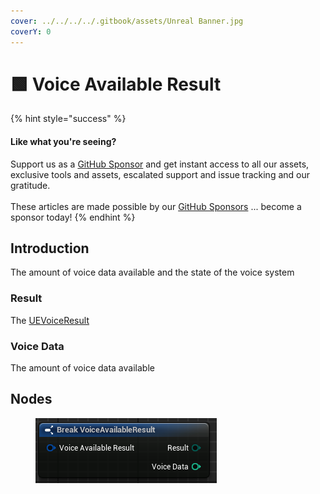 ```yaml
---
cover: ../../../../.gitbook/assets/Unreal Banner.jpg
coverY: 0
---
```


# 🟩 Voice Available Result

{% hint style="success" %}
#### Like what you're seeing?

Support us as a [GitHub Sponsor](../../../../become-a-sponsor/) and get instant access to all our assets, exclusive tools and assets, escalated support and issue tracking and our gratitude.\
\
These articles are made possible by our [GitHub Sponsors](../../../../become-a-sponsor/) ... become a sponsor today!
{% endhint %}

## Introduction

The amount of voice data available and the state of the voice system

### Result

The [UEVoiceResult](../enumerators/uevoiceresult.md)&#x20;

### Voice Data

The amount of voice data available

## Nodes

<figure><img src="../../../../.gitbook/assets/image (11) (1).png" alt=""><figcaption></figcaption></figure>
